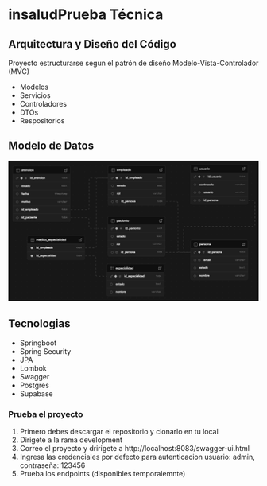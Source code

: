# insaludPrueba Técnica

## Arquitectura y Diseño del Código

Proyecto estructurarse segun el patrón de diseño Modelo-Vista-Controlador (MVC)

- Modelos
- Servicios
- Controladores
- DTOs
- Respositorios

## Modelo de Datos

![Diagrama ERM](./utils/insalud_erm.png)

## Tecnologias

- Springboot
- Spring Security
- JPA
- Lombok
- Swagger
- Postgres
- Supabase

### Prueba el proyecto

1. Primero debes descargar el repositorio y clonarlo en tu local
2. Dirigete a la rama development
3. Correo el proyecto y dririgete a http://localhost:8083/swagger-ui.html
4. Ingresa las credenciales por defecto para autenticacion usuario: admin, contraseña: 123456
5. Prueba los endpoints (disponibles temporalemnte)